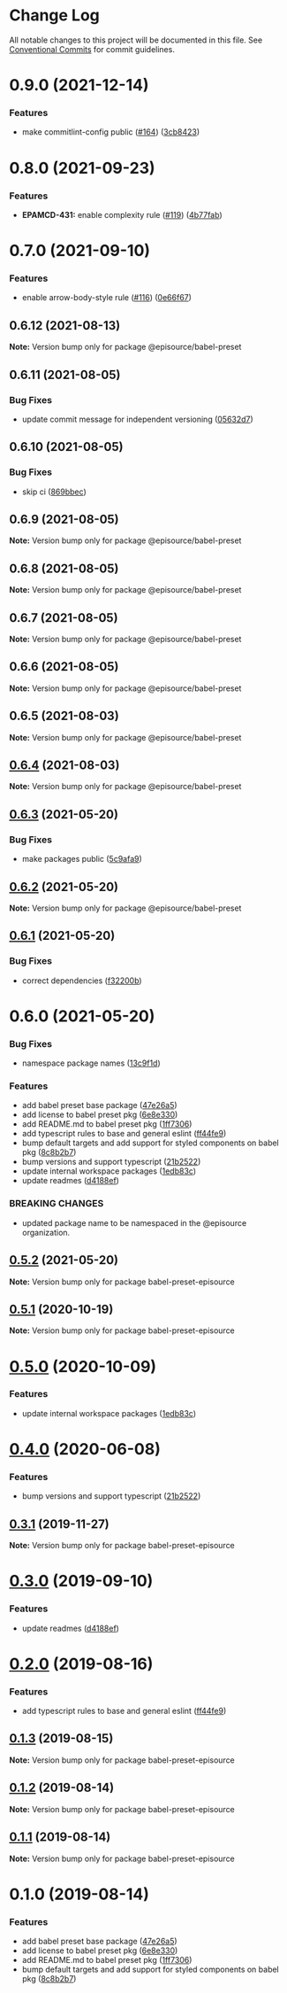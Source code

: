 # Change Log

All notable changes to this project will be documented in this file.
See [Conventional Commits](https://conventionalcommits.org) for commit guidelines.

# 0.9.0 (2021-12-14)


### Features

* make commitlint-config public ([#164](https://github.com/EpisourceLLC/ts-js-styleguide/issues/164)) ([3cb8423](https://github.com/EpisourceLLC/ts-js-styleguide/commit/3cb8423da220c54a82d9b359556aae22bf2594fd))





# 0.8.0 (2021-09-23)


### Features

* **EPAMCD-431:** enable complexity rule ([#119](https://github.com/EpisourceLLC/ts-js-styleguide/issues/119)) ([4b77fab](https://github.com/EpisourceLLC/ts-js-styleguide/commit/4b77fab892151559eaffe565d910b3ac0d0260f1))





# 0.7.0 (2021-09-10)


### Features

* enable arrow-body-style rule ([#116](https://github.com/EpisourceLLC/ts-js-styleguide/issues/116)) ([0e66f67](https://github.com/EpisourceLLC/ts-js-styleguide/commit/0e66f67506dd3fa017d83250e49c64649690703e))





## 0.6.12 (2021-08-13)

**Note:** Version bump only for package @episource/babel-preset





## 0.6.11 (2021-08-05)


### Bug Fixes

* update commit message for independent versioning ([05632d7](https://github.com/EpisourceLLC/ts-js-styleguide/commit/05632d765182a9181ec1d29d52bc14b1c101c8ac))





## 0.6.10 (2021-08-05)


### Bug Fixes

* skip ci ([869bbec](https://github.com/EpisourceLLC/ts-js-styleguide/commit/869bbec8ae0ca77acd7ec98eaa097fd640414931))





## 0.6.9 (2021-08-05)

**Note:** Version bump only for package @episource/babel-preset





## 0.6.8 (2021-08-05)

**Note:** Version bump only for package @episource/babel-preset





## 0.6.7 (2021-08-05)

**Note:** Version bump only for package @episource/babel-preset





## 0.6.6 (2021-08-05)

**Note:** Version bump only for package @episource/babel-preset





## 0.6.5 (2021-08-03)

**Note:** Version bump only for package @episource/babel-preset





## [0.6.4](https://github.com/EpisourceLLC/ts-js-styleguide/compare/@episource/babel-preset@0.6.3...@episource/babel-preset@0.6.4) (2021-08-03)

**Note:** Version bump only for package @episource/babel-preset





## [0.6.3](https://github.com/EpisourceLLC/ts-js-styleguide/compare/@episource/babel-preset@0.6.2...@episource/babel-preset@0.6.3) (2021-05-20)


### Bug Fixes

* make packages public ([5c9afa9](https://github.com/EpisourceLLC/ts-js-styleguide/commit/5c9afa92ce5e3b86d86b95309ff7a2acfd007878))





## [0.6.2](https://github.com/EpisourceLLC/ts-js-styleguide/compare/@episource/babel-preset@0.6.1...@episource/babel-preset@0.6.2) (2021-05-20)

**Note:** Version bump only for package @episource/babel-preset





## [0.6.1](https://github.com/EpisourceLLC/ts-js-styleguide/compare/@episource/babel-preset@0.6.0...@episource/babel-preset@0.6.1) (2021-05-20)


### Bug Fixes

* correct dependencies ([f32200b](https://github.com/EpisourceLLC/ts-js-styleguide/commit/f32200b2f678054029b98c637901a7fe3ef67fa4))





# 0.6.0 (2021-05-20)


### Bug Fixes

* namespace package names ([13c9f1d](https://github.com/EpisourceLLC/ts-js-styleguide/commit/13c9f1dc1cc97bf3039d76a5bd2f3d0baa77ebaa))


### Features

* add babel preset base package ([47e26a5](https://github.com/EpisourceLLC/ts-js-styleguide/commit/47e26a568169d65f61fb120c66a9647f64aade8c))
* add license to babel preset pkg ([6e8e330](https://github.com/EpisourceLLC/ts-js-styleguide/commit/6e8e33098315c16f7f2e9f961371659199e5c40c))
* add README.md to babel preset pkg ([1ff7306](https://github.com/EpisourceLLC/ts-js-styleguide/commit/1ff730687b2239f4a24aae561cc2e7325d605c2e))
* add typescript rules to base and general eslint ([ff44fe9](https://github.com/EpisourceLLC/ts-js-styleguide/commit/ff44fe9f76b9f5440ae35ac20c71be68525a5fcc))
* bump default targets and add support for styled components on babel pkg ([8c8b2b7](https://github.com/EpisourceLLC/ts-js-styleguide/commit/8c8b2b7e9e50a18b35f276e890bb3a6dcf01d8f8))
* bump versions and support typescript ([21b2522](https://github.com/EpisourceLLC/ts-js-styleguide/commit/21b2522a103cbeb771dfd94a3db892d5e9880257))
* update internal workspace packages ([1edb83c](https://github.com/EpisourceLLC/ts-js-styleguide/commit/1edb83c265c3ebde0e350bf73567ac51269813a1))
* update readmes ([d4188ef](https://github.com/EpisourceLLC/ts-js-styleguide/commit/d4188ef0164fc2221fcb95f1559e8211e4e2c5b4))


### BREAKING CHANGES

* updated package name to be namespaced in the @episource organization.





## [0.5.2](https://github.com/EpisourceLLC/ts-js-styleguide/compare/babel-preset-episource@0.5.1...babel-preset-episource@0.5.2) (2021-05-20)

**Note:** Version bump only for package babel-preset-episource





## [0.5.1](https://github.com/EpisourceLLC/ts-js-styleguide/compare/babel-preset-episource@0.5.0...babel-preset-episource@0.5.1) (2020-10-19)

**Note:** Version bump only for package babel-preset-episource





# [0.5.0](https://github.com/EpisourceLLC/ts-js-styleguide/compare/babel-preset-episource@0.4.0...babel-preset-episource@0.5.0) (2020-10-09)


### Features

* update internal workspace packages ([1edb83c](https://github.com/EpisourceLLC/ts-js-styleguide/commit/1edb83c265c3ebde0e350bf73567ac51269813a1))





# [0.4.0](https://github.com/EpisourceLLC/ts-js-styleguide/compare/babel-preset-episource@0.3.1...babel-preset-episource@0.4.0) (2020-06-08)


### Features

* bump versions and support typescript ([21b2522](https://github.com/EpisourceLLC/ts-js-styleguide/commit/21b2522))





## [0.3.1](https://github.com/EpisourceLLC/ts-js-styleguide/compare/babel-preset-episource@0.3.0...babel-preset-episource@0.3.1) (2019-11-27)

**Note:** Version bump only for package babel-preset-episource





# [0.3.0](https://github.com/EpisourceLLC/ts-js-styleguide/compare/babel-preset-episource@0.2.0...babel-preset-episource@0.3.0) (2019-09-10)


### Features

* update readmes ([d4188ef](https://github.com/EpisourceLLC/ts-js-styleguide/commit/d4188ef))





# [0.2.0](https://github.com/EpisourceLLC/ts-js-styleguide/compare/babel-preset-episource@0.1.3...babel-preset-episource@0.2.0) (2019-08-16)


### Features

* add typescript rules to base and general eslint ([ff44fe9](https://github.com/EpisourceLLC/ts-js-styleguide/commit/ff44fe9))





## [0.1.3](https://github.com/EpisourceLLC/ts-js-styleguide/compare/babel-preset-episource@0.1.2...babel-preset-episource@0.1.3) (2019-08-15)

**Note:** Version bump only for package babel-preset-episource





## [0.1.2](https://github.com/EpisourceLLC/ts-js-styleguide/compare/babel-preset-episource@0.1.1...babel-preset-episource@0.1.2) (2019-08-14)

**Note:** Version bump only for package babel-preset-episource





## [0.1.1](https://github.com/EpisourceLLC/ts-js-styleguide/compare/babel-preset-episource@0.1.0...babel-preset-episource@0.1.1) (2019-08-14)

**Note:** Version bump only for package babel-preset-episource





# 0.1.0 (2019-08-14)


### Features

* add babel preset base package ([47e26a5](https://github.com/EpisourceLLC/ts-js-styleguide/commit/47e26a5))
* add license to babel preset pkg ([6e8e330](https://github.com/EpisourceLLC/ts-js-styleguide/commit/6e8e330))
* add README.md to babel preset pkg ([1ff7306](https://github.com/EpisourceLLC/ts-js-styleguide/commit/1ff7306))
* bump default targets and add support for styled components on babel pkg ([8c8b2b7](https://github.com/EpisourceLLC/ts-js-styleguide/commit/8c8b2b7))
